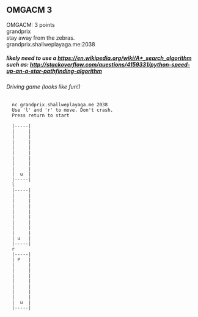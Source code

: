## OMGACM 3  
OMGACM: 3 points  
grandprix  
stay away from the zebras.  
grandprix.shallweplayaga.me:2038  

##### likely need to use a https://en.wikipedia.org/wiki/A*_search_algorithm such as: http://stackoverflow.com/questions/4159331/python-speed-up-an-a-star-pathfinding-algorithm
###### Driving game (looks like fun!)
      nc grandprix.shallweplayaga.me 2038
      Use 'l' and 'r' to move. Don't crash.
      Press return to start
      
      |-----|
      |     |
      |     |
      |     |
      |     |
      |     |
      |     |
      |     |
      |     |
      |  u  |
      |-----|
      l
      |-----|
      |     |
      |     |
      |     |
      |     |
      |     |
      |     |
      |     |
      |     |
      | u   |
      |-----|
      r
      |-----|
      | P   |
      |     |
      |     |
      |     |
      |     |
      |     |
      |     |
      |     |
      |  u  |
      |-----|
